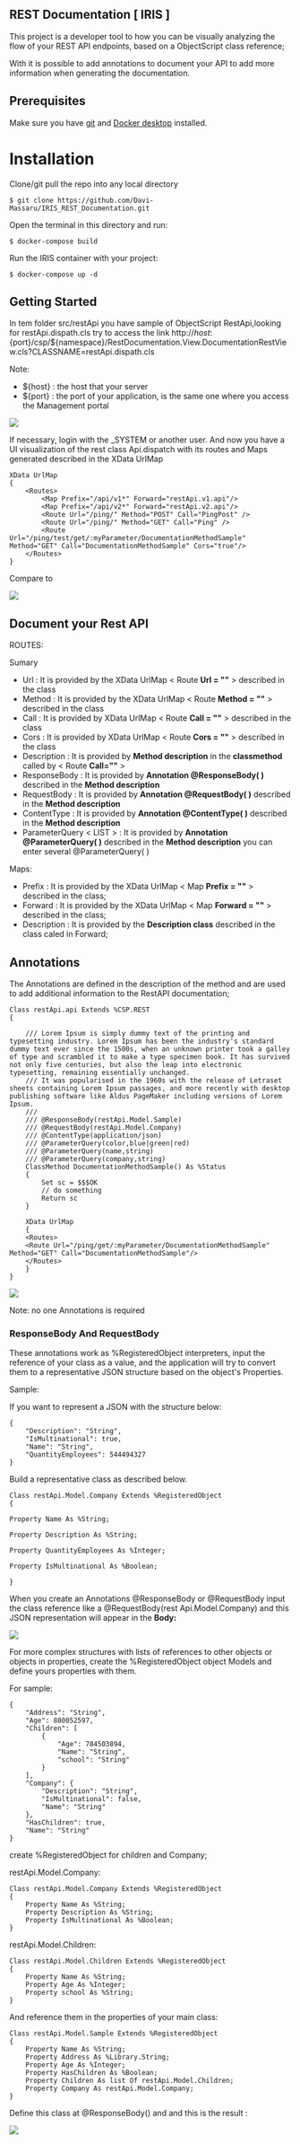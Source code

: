 ## REST Documentation [ IRIS ]
This project is a developer tool to how you can be visually analyzing the flow of your REST API endpoints, based on a ObjectScript class reference;

With it is possible to add annotations to document your API to add more information when generating the documentation.

## Prerequisites

Make sure you have [git](https://git-scm.com/book/en/v2/Getting-Started-Installing-Git) and [Docker desktop](https://www.docker.com/products/docker-desktop) installed.

# Installation 

Clone/git pull the repo into any local directory

```
$ git clone https://github.com/Davi-Massaru/IRIS_REST_Documentation.git
```

Open the terminal in this directory and run:

```
$ docker-compose build
```

Run the IRIS container with your project:

```
$ docker-compose up -d
```
## Getting Started

In tem folder src/restApi you have sample of ObjectScript RestApi,looking for restApi.dispath.cls
try to access the link http://${host}:${port}/csp/${namespace}/RestDocumentation.View.DocumentationRestView.cls?CLASSNAME=restApi.dispath.cls

Note: 
- ${host} : the host that your server
- ${port} : the port of your application, is the same one where you access the Management portal

<img src="https://github.com/Davi-Massaru/IRIS_REST_Documentation/blob/main/READMEFILES/show.gif?raw=true"></img>

If necessary, login with the _SYSTEM or another user.
And now you have a UI visualization of the rest class Api.dispatch with its routes and Maps generated described in the XData UrlMap

```
XData UrlMap
{
    <Routes>
        <Map Prefix="/api/v1*" Forward="restApi.v1.api"/>
        <Map Prefix="/api/v2*" Forward="restApi.v2.api"/>
        <Route Url="/ping/" Method="POST" Call="PingPost" />
        <Route Url="/ping/" Method="GET" Call="Ping" />
        <Route Url="/ping/test/get/:myParameter/DocumentationMethodSample" Method="GET" Call="DocumentationMethodSample" Cors="true"/>
    </Routes>
}
```

Compare to

<img src="https://github.com/Davi-Massaru/IRIS_REST_Documentation/blob/main/READMEFILES/ui.png?raw=true"></img>

## Document your Rest API

ROUTES:

Sumary
 - Url : It is provided by the XData UrlMap < Route __Url = ""__  >  described in the class
 - Method :  It is provided by the XData UrlMap < Route __Method = ""__  >  described in the class
 - Call :  It is provided by XData UrlMap < Route __Call = ""__  > described in the class
 - Cors : It is provided by XData UrlMap < Route __Cors = ""__  > described in the class
 - Description : It is provided by __Method description__ in the __classmethod__ called by < Route __Call=""__ >  
 - ResponseBody : It is provided by __Annotation @ResponseBody( )__ described in the __Method description__
 - RequestBody :  It is provided by __Annotation @RequestBody( )__ described in the __Method description__
 - ContentType :  It is provided by __Annotation @ContentType( )__ described in the __Method description__
 - ParameterQuery < LIST > :  It is provided by __Annotation @ParameterQuery( )__ described in the __Method description__ you can enter several @ParameterQuery( )

Maps: 
 - Prefix : It is provided by the XData UrlMap < Map __Prefix = ""__  >  described in the class;
 - Forward : It is provided by the XData UrlMap < Map __Forward = ""__  >  described in the class;
 - Description : It is provided by the __Description class__  described in the class caled in Forward;

## Annotations

The Annotations are defined in the description of the method and are used to add additional information to the RestAPI documentation;

```
Class restApi.api Extends %CSP.REST
{

    /// Lorem Ipsum is simply dummy text of the printing and typesetting industry. Lorem Ipsum has been the industry's standard dummy text ever since the 1500s, when an unknown printer took a galley of type and scrambled it to make a type specimen book. It has survived not only five centuries, but also the leap into electronic typesetting, remaining essentially unchanged. 
    /// It was popularised in the 1960s with the release of Letraset sheets containing Lorem Ipsum passages, and more recently with desktop publishing software like Aldus PageMaker including versions of Lorem Ipsum.
    /// 
    /// @ResponseBody(restApi.Model.Sample)
    /// @RequestBody(restApi.Model.Company)
    /// @ContentType(application/json)
    /// @ParameterQuery(color,blue|green|red)
    /// @ParameterQuery(name,string)
    /// @ParameterQuery(company,string)
    ClassMethod DocumentationMethodSample() As %Status
    {
        Set sc = $$$OK
        // do something
        Return sc
    }

    XData UrlMap
    {
    <Routes>
    <Route Url="/ping/get/:myParameter/DocumentationMethodSample" Method="GET" Call="DocumentationMethodSample"/>
    </Routes>
    }
}
```

<img src="https://github.com/Davi-Massaru/IRIS_REST_Documentation/blob/main/READMEFILES/DocumentationMethodSample.png?raw=true"></img>

Note: no one Annotations is required

### ResponseBody And RequestBody 

These annotations work as %RegisteredObject interpreters, input the reference of your class as a value, and the application will try to convert them to a representative JSON structure based on the object's Properties.

Sample: 

If you want to represent a JSON with the structure below:
```
{
    "Description": "String",
    "IsMultinational": true,
    "Name": "String",
    "QuantityEmployees": 544494327
}
```

Build a representative class as described below.

```
Class restApi.Model.Company Extends %RegisteredObject
{

Property Name As %String;

Property Description As %String;

Property QuantityEmployees As %Integer;

Property IsMultinational As %Boolean;

}
```
When you create an Annotations @ResponseBody or @RequestBody input the class reference like a @RequestBody(rest Api.Model.Company) and this JSON representation will appear in the __Body:__

<img src="https://github.com/Davi-Massaru/IRIS_REST_Documentation/blob/main/READMEFILES/Body.png?raw=true"></img>

For more complex structures with lists of references to other objects or objects in properties, create the %RegisteredObject object Models and define yours properties with them.

For sample:

```
{
    "Address": "String",
    "Age": 880052597,
    "Children": [
        {
            "Age": 784503894,
            "Name": "String",
            "school": "String"
        }
    ],
    "Company": {
        "Description": "String",
        "IsMultinational": false,
        "Name": "String"
    },
    "HasChildren": true,
    "Name": "String"
}
```

create %RegisteredObject for children and Company;

restApi.Model.Company:
```
Class restApi.Model.Company Extends %RegisteredObject
{
    Property Name As %String;
    Property Description As %String;
    Property IsMultinational As %Boolean;
}
```

restApi.Model.Children: 
```
Class restApi.Model.Children Extends %RegisteredObject
{
    Property Name As %String;
    Property Age As %Integer;
    Property school As %String;
}

```

And reference them in the properties of your main class:

```
Class restApi.Model.Sample Extends %RegisteredObject
{
    Property Name As %String;
    Property Address As %Library.String;
    Property Age As %Integer;
    Property HasChildren As %Boolean;
    Property Children As list Of restApi.Model.Children;
    Property Company As restApi.Model.Company;
}

```
Define this class at @ResponseBody() and and this is the result :

<img src="https://github.com/Davi-Massaru/IRIS_REST_Documentation/blob/main/READMEFILES/response.png?raw=true"></img>